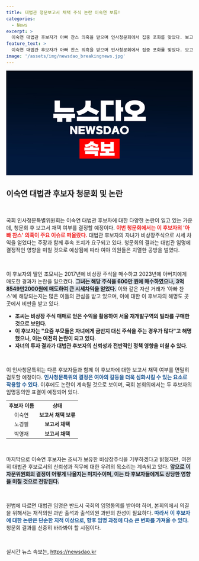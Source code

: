 ```yaml
---
title: 대법관 청문보고서 채택 주식 논란 이숙연 보류!
categories:
  - News
excerpt: >
  이숙연 대법관 후보자가 아빠 찬스 의혹을 받으며 인사청문회에서 집중 포화를 맞았다. 보고서 채택이 보류된 가운데, 자녀의 시세차익 논란이 어떻게 진행될지 귀추가 주목된다.
feature_text: >
  이숙연 대법관 후보자가 아빠 찬스 의혹을 받으며 인사청문회에서 집중 포화를 맞았다. 보고서 채택이 보류된 가운데, 자녀의 시세차익 논란이 어떻게 진행될지 귀추가 주목된다.
image: '/assets/img/newsdao_breakingnews.jpg'
---
```


<p><img src="/assets/img/newsdao_breakingnews.jpg" alt="cryptoinkorea 속보" /></p>

<h2 data-ke-size="size26">이숙연 대법관 후보자 청문회 및 논란</h2>

<p data-ke-size="size16">&nbsp;</p>

<p>국회 인사청문특별위원회는 이숙연 대법관 후보자에 대한 다양한 논란이 일고 있는 가운데, 청문회 후 보고서 채택 여부를 결정할 예정이다. <b><span style="color: #ee2323;">이번 청문회에서는 이 후보자의 '아빠 찬스' 의혹이 주요 이슈로 떠올랐다.</span></b> 대법관 후보자의 자녀가 비상장주식으로 시세 차익을 얻었다는 주장과 함께 후속 조치가 요구되고 있다. 청문회의 결과는 대법관 임명에 결정적인 영향을 미칠 것으로 예상됨에 따라 여야 의원들은 치열한 공방을 벌였다.</p>

<p data-ke-size="size16">&nbsp;</p>

<p>이 후보자의 딸인 조모씨는 2017년에 비상장 주식을 매수하고 2023년에 아버지에게 매도한 경과가 논란을 일으켰다. <b><span style="background-color: #21538527;">그녀는 해당 주식을 600만 원에 매수하였으나, 3억8549만2000원에 매도하여 큰 시세차익을 얻었다.</span></b> 이와 같은 자산 거래가 '아빠 찬스'에 해당되는지는 많은 이들의 관심을 받고 있으며, 이에 대한 이 후보자의 해명도 곳곳에서 비판을 받고 있다.</p>

<ul>
    <li><b>조씨는 비상장 주식 매매로 얻은 수익을 활용하여 서울 재개발구역의 빌라를 구매한 것으로 보인다.</b></li>
    <li><b>이 후보자는 "요즘 부모들은 자녀에게 금반지 대신 주식을 주는 경우가 많다"고 해명했으나, 이는 여전히 논란이 되고 있다.</b></li>
    <li><b>자녀의 투자 결과가 대법관 후보자의 신뢰성과 전반적인 정책 영향을 미칠 수 있다.</b></li>
</ul>

<p data-ke-size="size16">&nbsp;</p>

<p>이 인사청문특위는 다른 후보자들과 함께 이 후보자에 대한 보고서 채택 여부를 면밀히 검토할 예정이다. <b><span style="color: #1a5490;">인사청문특위의 결정은 여야의 갈등을 더욱 심화시킬 수 있는 요소로 작용할 수 있다.</span></b> 이후에도 논란이 계속될 것으로 보이며, 국회 본회의에서는 두 후보자의 임명동의안 표결이 예정되어 있다. </p>

<table style="width: 100%;">
    <tr>
        <td style="text-align: center; height: 17px;"><b>후보자 이름</b></td>
        <td style="text-align: center; height: 17px;"><b>상태</b></td>
    </tr>
    <tr>
        <td style="text-align: center; height: 17px;">이숙연</td>
        <td style="text-align: center; height: 17px;"><b>보고서 채택 보류</b></td>
    </tr>
    <tr>
        <td style="text-align: center; height: 17px;">노경필</td>
        <td style="text-align: center; height: 17px;"><b>보고서 채택</b></td>
    </tr>
    <tr>
        <td style="text-align: center; height: 17px;">박영재</td>
        <td style="text-align: center; height: 17px;"><b>보고서 채택</b></td>
    </tr>
</table>

<p data-ke-size="size16">&nbsp;</p>

<p>마지막으로 이숙연 후보자는 조씨가 보유한 비상장주식을 기부하겠다고 밝혔지만, 여전히 대법관 후보로서의 신뢰성과 직무에 대한 우려의 목소리는 계속되고 있다. <b><span style="background-color: #21538527;">앞으로 이 자문위원회의 결정이 어떻게 나올지는 미지수이며, 이는 타 후보자들에게도 상당한 영향을 미칠 것으로 전망된다.</span></b> </p>

<p data-ke-size="size16">&nbsp;</p>

<p>헌법에 따르면 대법관 임명은 반드시 국회의 임명동의를 받아야 하며, 본회의에서 의결을 위해서는 재적의원 과반 출석과 출석의원 과반의 찬성이 필요하다. <b><span style="color: #1a5490;">따라서 이 후보자에 대한 논란은 단순한 지적 이상으로, 향후 임명 과정에 다소 큰 변화를 가져올 수 있다.</span></b> 청문회 결과를 신중히 바라봐야 할 시점이다. </p>

<p data-ke-size="size16">&nbsp;</p>
실시간 뉴스 속보는, <a href="https://newsdao.kr" rel="dofollow">https://newsdao.kr</a>


